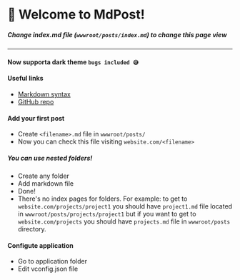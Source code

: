 # 🐹 Welcome to MdPost!
##### Change index.md file (`wwwroot/posts/index.md`) to change this page view
____

#### Now supporta dark theme `bugs included 😅`

#### **Useful links**  
- [Markdown syntax](//www.markdownguide.org/basic-syntax/)
- [GitHub repo](//github.com/the1mason/mdpost)
      
#### **Add your first post**  
- Create `<filename>.md` file in `wwwroot/posts/`
- Now you can check this file visiting `website.com/<filename>`

##### **You can use nested folders!**
- Create any folder
- Add markdown file
- Done!
- There's no index pages for folders. For example: to get to `website.com/projects/project1` you should have `project1.md` file located in `wwwroot/posts/projects/project1` but if you want to get to `website.com/projects` you should have `projects.md` file in `wwwroot/posts` directory.

#### **Configute application**
- Go to application folder
- Edit vconfig.json file